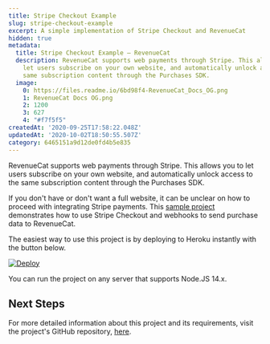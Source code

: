 ```yaml
---
title: Stripe Checkout Example
slug: stripe-checkout-example
excerpt: A simple implementation of Stripe Checkout and RevenueCat
hidden: true
metadata:
  title: Stripe Checkout Example – RevenueCat
  description: RevenueCat supports web payments through Stripe. This allows you to
    let users subscribe on your own website, and automatically unlock access to the
    same subscription content through the Purchases SDK.
  image:
    0: https://files.readme.io/6bd98f4-RevenueCat_Docs_OG.png
    1: RevenueCat Docs OG.png
    2: 1200
    3: 627
    4: "#f7f5f5"
createdAt: '2020-09-25T17:58:22.048Z'
updatedAt: '2020-10-02T18:50:55.507Z'
category: 6465151a9d12de0fd4b5e835
---
```

RevenueCat supports web payments through Stripe. This allows you to let users subscribe on your own website, and automatically unlock access to the same subscription content through the Purchases SDK.

If you don't have or don't want a full website, it can be unclear on how to proceed with integrating Stripe payments. This [sample project](https://github.com/RevenueCat-Samples/stripe-no-website-example) demonstrates how to use Stripe Checkout and webhooks to send purchase data to RevenueCat.

The easiest way to use this project is by deploying to Heroku instantly with the button below.

[![Deploy](https://www.herokucdn.com/deploy/button.svg)](https://heroku.com/deploy?template=https://github.com/RevenueCat-Samples/stripe-no-website-example)

You can run the project on any server that supports Node.JS 14.x. 

## Next Steps

For more detailed information about this project and its requirements, visit the project's GitHub repository, [here](https://github.com/RevenueCat-Samples/stripe-no-website-example).